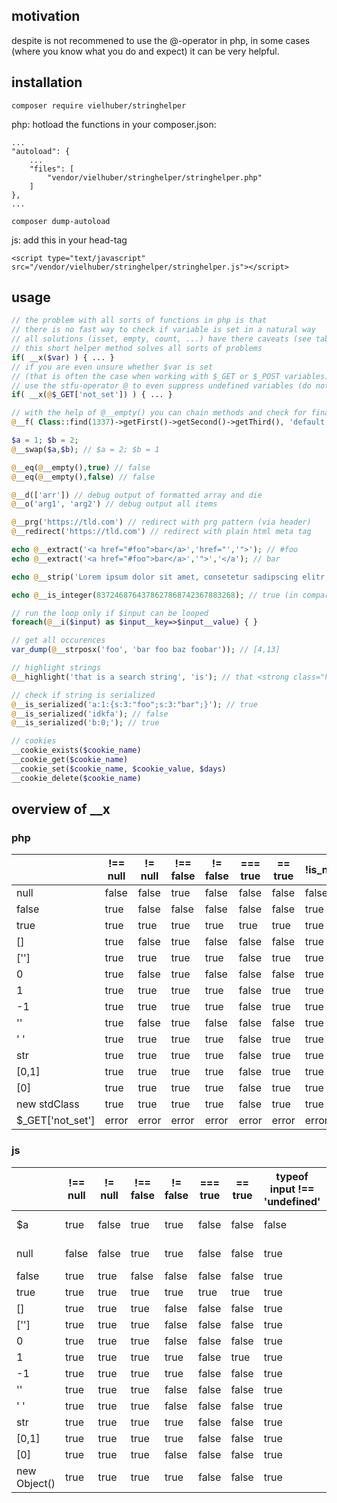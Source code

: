 ## motivation
despite is not recommened to use the @-operator in php,
in some cases (where you know what you do and expect) it can be very helpful.

## installation
```
composer require vielhuber/stringhelper
```

php: hotload the functions in your composer.json:
```
...
"autoload": {
	...
    "files": [
        "vendor/vielhuber/stringhelper/stringhelper.php"
    ]
},
...
```
```
composer dump-autoload
```

js: add this in your head-tag
```
<script type="text/javascript" src="/vendor/vielhuber/stringhelper/stringhelper.js"></script> 
```

## usage
```php
// the problem with all sorts of functions in php is that 
// there is no fast way to check if variable is set in a natural way
// all solutions (isset, empty, count, ...) have there caveats (see table below)
// this short helper method solves all sorts of problems
if( __x($var) ) { ... }
// if you are even unsure whether $var is set
// (that is often the case when working with $_GET or $_POST variables)
// use the stfu-operator @ to even suppress undefined variables (do not use @__x())
if( __x(@$_GET['not_set']) ) { ... }

// with the help of @__empty() you can chain methods and check for final existence
@__f( Class::find(1337)->getFirst()->getSecond()->getThird(), 'default' )

$a = 1; $b = 2;
@__swap($a,$b); // $a = 2; $b = 1

@__eq(@__empty(),true) // false
@__eq(@__empty(),false) // false

@__d(['arr']) // debug output of formatted array and die
@__o('arg1', 'arg2') // debug output all items

@__prg('https://tld.com') // redirect with prg pattern (via header)
@__redirect('https://tld.com') // redirect with plain html meta tag

echo @__extract('<a href="#foo">bar</a>','href="','">'); // #foo
echo @__extract('<a href="#foo">bar</a>','">','</a'); // bar

echo @__strip('Lorem ipsum dolor sit amet, consetetur sadipscing elitr, sed diam nonumy eirmod tempor.', 12); // Lorem ipsum...

echo @__is_integer(8372468764378627868742367883268); // true (in comparison to is_int())

// run the loop only if $input can be looped
foreach(@__i($input) as $input__key=>$input__value) { }

// get all occurences
var_dump(@__strposx('foo', 'bar foo baz foobar')); // [4,13]

// highlight strings
@__highlight('that is a search string', 'is'); // that <strong class="highlight">is</strong> a search string

// check if string is serialized
@__is_serialized('a:1:{s:3:"foo";s:3:"bar";}'); // true
@__is_serialized('idkfa'); // false
@__is_serialized('b:0;'); // true

// cookies
__cookie_exists($cookie_name)
__cookie_get($cookie_name)
__cookie_set($cookie_name, $cookie_value, $days)
__cookie_delete($cookie_name)
```

## overview of __x

### php

| | !== null | != null | !== false | != false | === true | == true | !is_null() | isset() | !empty() | if/else | ternary | count() > 0 | != '' | !== '' | __x() | __x(@) |
| --- | --- | --- | --- | --- | --- | --- | --- | --- | --- | --- | --- | --- | --- | --- | --- | --- |
| null | false | false | true | false | false | false | false | false | false | false | false | false | false | true | false | false |
| false | true | false | false | false | false | false | true | true | false | false | false | true | false | true | false | false | 
| true | true | true | true | true | true | true | true | true | true | true | true | true | true | true | true | true |
| [] | true | false | true | false | false | false | true | true | false | false | false | false | true | true | false | false |
| [''] | true | true | true | true | false | true | true | true | true | true | true | true | true | true | false | false |
| 0 | true | false | true | false | false | false | true | true | false | false | false | true | false | true | true | true |
| 1 | true | true | true | true | false | true | true | true | true | true | true | true | true | true | true | true |
| -1 | true | true | true | true | false | true | true | true | true | true | true | true | true | true | true | true |
| '' | true | false | true | false | false | false | true | true | false | false | false | true | false | false | false | false |
| ' ' | true | true | true | true | false | true | true | true | true | true | true | true | true | true | false | false |
| str | true | true | true | true | false | true | true | true | true | true | true | true | true | true | true | true |
| [0,1] | true | true | true | true | false | true | true | true | true | true | true | true | true | true | true | true |
| [0] | true | true | true | true | false | true | true | true | true | true | true | true | true | true | true | true |
| new stdClass | true | true | true | true | false | true | true | true | true | true | true | true | true | true | false | false |
| $_GET['not_set'] | error | error | error | error | error | error | error | false | false | error | error | error | error | error | error | false |

### js

| | !== null | != null | !== false | != false | === true | == true | typeof input !== 'undefined' | if/else | ternary | length > 0 | != '' | !== '' | __x | 
| --- | --- | --- | --- | --- | --- | --- | --- | --- | --- | --- | --- | --- | --- |
| $a | true | false | true | true | false | false | false | false | false | type error | true | true | false | 
| null | false | false | true | true | false | false | true | false | false | type error | true | true | false | 
| false | true | true | false | false | false | false | true | false | false | false | false | true | true | 
| true | true | true | true | true | true | true | true | true | true | false | true | true | true | 
| [] | true | true | true | false | false | false | true | true | true | false | false | true | false | 
| [''] | true | true | true | false | false | false | true | true | true | true | false | true | false | 
| 0 | true | true | true | false | false | false | true | false | false | false | false | true | true | 
| 1 | true | true | true | true | false | true | true | true | true | false | true | true | true | 
| -1 | true | true | true | true | false | false | true | true | true | false | true | true | true | 
| '' | true | true | true | false | false | false | true | false | false | false | false | false | false | 
| ' ' | true | true | true | false | false | false | true | true | true | true | true | true | false | 
| str | true | true | true | true | false | false | true | true | true | true | true | true | true | 
| [0,1] | true | true | true | true | false | false | true | true | true | true | true | true | true | 
| [0] | true | true | true | false | false | false | true | true | true | true | true | true | true | 
| new Object() | true | true | true | true | false | false | true | true | true | false | true | true | false |